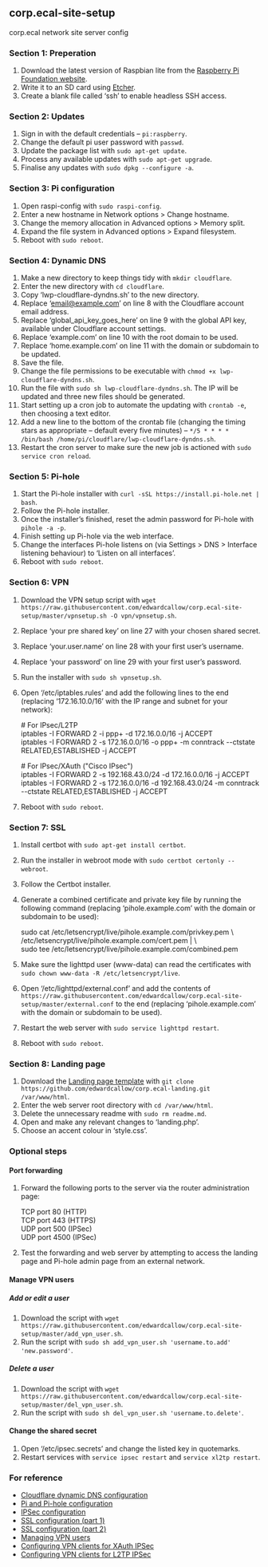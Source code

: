 corp.ecal-site-setup
--
corp.ecal network site server config

### Section 1: Preperation
1. Download the latest version of Raspbian lite from the [Raspberry Pi Foundation website](https://www.raspberrypi.org/downloads/raspbian/).
2. Write it to an SD card using [Etcher](https://www.balena.io/etcher/).
3. Create a blank file called ‘ssh’ to enable headless SSH access.

### Section 2: Updates
1. Sign in with the default credentials – `pi:raspberry`.
2. Change the default pi user password with `passwd`.
3. Update the package list with `sudo apt-get update`.
4. Process any available updates with `sudo apt-get upgrade`.
5. Finalise any updates with `sudo dpkg --configure -a`.

### Section 3: Pi configuration
1. Open raspi-config with `sudo raspi-config`.
2. Enter a new hostname in Network options > Change hostname.
3. Change the memory allocation in Advanced options > Memory split.
4. Expand the file system in Advanced options > Expand filesystem.
5. Reboot with `sudo reboot`.

### Section 4: Dynamic DNS
1. Make a new directory to keep things tidy with `mkdir cloudflare`.
2. Enter the new directory with `cd cloudflare`.
2. Copy ‘lwp-cloudflare-dyndns.sh’ to the new directory.
3. Replace ‘email@example.com’ on line 8 with the Cloudflare account email address.
4. Replace ‘global_api_key_goes_here’ on line 9 with the global API key, available under Cloudflare account settings.
5. Replace ‘example.com’ on line 10 with the root domain to be used.
6. Replace ‘home.example.com’ on line 11 with the domain or subdomain to be updated.
7. Save the file.
8. Change the file permissions to be executable with `chmod +x lwp-cloudflare-dyndns.sh`.
9. Run the file with `sudo sh lwp-cloudflare-dyndns.sh`. The IP will be updated and three new files should be generated.
10. Start setting up a cron job to automate the updating with `crontab -e`, then choosing a text editor.
11. Add a new line to the bottom of the crontab file (changing the timing stars as appropriate – default every five minutes) – `*/5 * * * * /bin/bash /home/pi/cloudflare/lwp-cloudflare-dyndns.sh`.
12. Restart the cron server to make sure the new job is actioned with `sudo service cron reload`.

### Section 5: Pi-hole
1. Start the Pi-hole installer with `curl -sSL https://install.pi-hole.net | bash`.
2. Follow the Pi-hole installer.
3. Once the installer’s finished, reset the admin password for Pi-hole with `pihole -a -p`.
4. Finish setting up Pi-hole via the web interface.
5. Change the interfaces Pi-hole listens on (via Settings > DNS > Interface listening behaviour) to ‘Listen on all interfaces’.
6. Reboot with `sudo reboot`.

### Section 6: VPN
1. Download the VPN setup script with `wget https://raw.githubusercontent.com/edwardcallow/corp.ecal-site-setup/master/vpnsetup.sh -O vpn/vpnsetup.sh`.
2. Replace ‘your pre shared key’ on line 27 with your chosen shared secret. 
3. Replace ‘your.user.name’ on line 28 with your first user’s username.
4. Replace ‘your password’ on line 29 with your first user’s password.
5. Run the installer with `sudo sh vpnsetup.sh`.
6. Open ‘/etc/iptables.rules’ and add the following lines to the end (replacing ‘172.16.10.0/16’ with the IP range and subnet for your network):

	\# For IPsec/L2TP  
	iptables -I FORWARD 2 -i ppp+ -d 172.16.0.0/16 -j ACCEPT  
	iptables -I FORWARD 2 -s 172.16.0.0/16 -o ppp+ -m conntrack --ctstate RELATED,ESTABLISHED -j ACCEPT  
	
	\# For IPsec/XAuth ("Cisco IPsec")  
	iptables -I FORWARD 2 -s 192.168.43.0/24 -d 172.16.0.0/16 -j ACCEPT  
	iptables -I FORWARD 2 -s 172.16.0.0/16 -d 192.168.43.0/24 -m conntrack --ctstate RELATED,ESTABLISHED -j ACCEPT  

7. Reboot with `sudo reboot`.

### Section 7: SSL
1. Install certbot with `sudo apt-get install certbot`.
2. Run the installer in webroot mode with `sudo certbot certonly --webroot`.
3. Follow the Certbot installer.
4. Generate a combined certificate and private key file by running the following command (replacing ‘pihole.example.com’ with the domain or subdomain to be used):

	sudo cat /etc/letsencrypt/live/pihole.example.com/privkey.pem \  
	/etc/letsencrypt/live/pihole.example.com/cert.pem | \  
	sudo tee /etc/letsencrypt/live/pihole.example.com/combined.pem

5. Make sure the lighttpd user (www-data) can read the certificates with `sudo chown www-data -R /etc/letsencrypt/live`.
6. Open ‘/etc/lighttpd/external.conf’ and add the contents of `https://raw.githubusercontent.com/edwardcallow/corp.ecal-site-setup/master/external.conf` to the end (replacing ‘pihole.example.com’ with the domain or subdomain to be used).
7. Restart the web server with `sudo service lighttpd restart`.
8. Reboot with `sudo reboot`.

### Section 8: Landing page
1. Download the [Landing page template](https://github.com/edwardcallow/corp.ecal-landing) with `git clone https://github.com/edwardcallow/corp.ecal-landing.git /var/www/html`.
2. Enter the web server root directory with `cd /var/www/html`.
3. Delete the unnecessary readme with `sudo rm readme.md`.
4. Open and make any relevant changes to ‘landing.php’.
5. Choose an accent colour in ‘style.css’.

### Optional steps

#### Port forwarding
1. Forward the following ports to the server via the router administration page:

	TCP port 80 (HTTP)  
	TCP port 443 (HTTPS)  
	UDP port 500 (IPSec)  
	UDP port 4500 (IPSec)  

2. Test the forwarding and web server by attempting to access the landing page and Pi-hole admin page from an external network.

#### Manage VPN users

##### Add or edit a user
1. Download the script with `wget https://raw.githubusercontent.com/edwardcallow/corp.ecal-site-setup/master/add_vpn_user.sh`.
2. Run the script with `sudo sh add_vpn_user.sh 'username.to.add' 'new.password'`.

##### Delete a user
1. Download the script with `wget https://raw.githubusercontent.com/edwardcallow/corp.ecal-site-setup/master/del_vpn_user.sh`.
2. Run the script with `sudo sh del_vpn_user.sh 'username.to.delete'`.

#### Change the shared secret
1. Open ‘/etc/ipsec.secrets’ and change the listed key in quotemarks.
2. Restart services with `service ipsec restart` and `service xl2tp restart`.

### For reference
- [Cloudflare dynamic DNS configuration](https://letswp.io/cloudflare-as-dynamic-dns-raspberry-pi/)
- [Pi and Pi-hole configuration](https://gist.github.com/bnutz/89eabf55335869444b61060e18cea4e5)
- [IPSec configuration](https://github.com/hwdsl2/setup-ipsec-vpn)
- [SSL configuration (part 1)](https://certbot.eff.org/lets-encrypt/debianbuster-other)
- [SSL configuration (part 2)](https://discourse.pi-hole.net/t/enabling-https-for-your-pi-hole-web-interface/5771)
- [Managing VPN users](https://github.com/hwdsl2/setup-ipsec-vpn/blob/master/docs/manage-users.md)
- [Configuring VPN clients for XAuth IPSec](https://github.com/hwdsl2/setup-ipsec-vpn/blob/master/docs/clients-xauth.md)
- [Configuring VPN clients for L2TP IPSec](https://github.com/hwdsl2/setup-ipsec-vpn/blob/master/docs/clients.md)